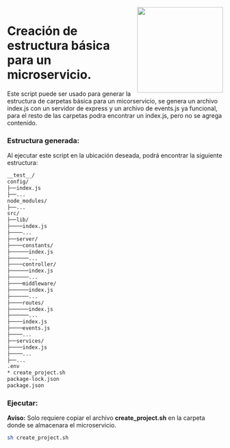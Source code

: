 <img src="https://nodejs.org/static/images/logos/nodejs-new-pantone-black.ai" width="200px" align="right" />

# Creación de estructura básica para un microservicio.
Este script puede ser usado para generar la estructura de carpetas básica para un micorservicio, 
se genera un archivo index.js con un servidor de express y un archivo de events.js ya funcional,
para el resto de las carpetas podra encontrar un index.js, pero no se agrega contenido.

### Estructura generada:
Al ejecutar este script en la ubicación deseada, podrá encontrar la siguiente estructura:

```sh
__test__/
config/
├──index.js
├──...
node_modules/
├──...
src/
├──lib/
├────index.js
├────...
├──server/
├────constants/
├──────index.js
├──────...
├────controller/
├──────index.js
├──────...
├────middleware/
├──────index.js
├──────...
├────routes/
├──────index.js
├──────...
├────index.js
├────events.js
├────...
├──services/
├────index.js
├────...
├──...
.env
* create_project.sh
package-lock.json
package.json
```


### Ejecutar:
**Aviso:** Solo requiere copiar el archivo **create_project.sh** en la carpeta donde se almacenara el microservicio.

```bash
sh create_project.sh
```
